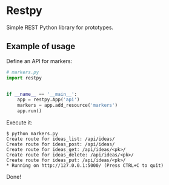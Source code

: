 Restpy
======

Simple REST Python library for prototypes.

## Example of usage

Define an API for markers:

```python
# markers.py
import restpy


if __name__ == '__main__':
    app = restpy.App('api')
    markers = app.add_resource('markers')
    app.run()

```

Execute it:

```
$ python markers.py
Create route for ideas_list: /api/ideas/
Create route for ideas_post: /api/ideas/
Create route for ideas_get: /api/ideas/<pk>/
Create route for ideas_delete: /api/ideas/<pk>/
Create route for ideas_put: /api/ideas/<pk>/
* Running on http://127.0.0.1:5000/ (Press CTRL+C to quit)
```

Done!
